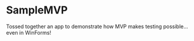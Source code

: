 # SampleMVP
Tossed together an app to demonstrate how MVP makes testing possible... even in WinForms!
